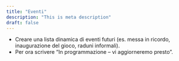 ```yaml
---
title: "Eventi"
description: "This is meta description"
draft: false
---
```




- Creare una lista dinamica di eventi futuri (es. messa in ricordo, inaugurazione del gioco, raduni informali).
- Per ora scrivere “In programmazione – vi aggiorneremo presto”.